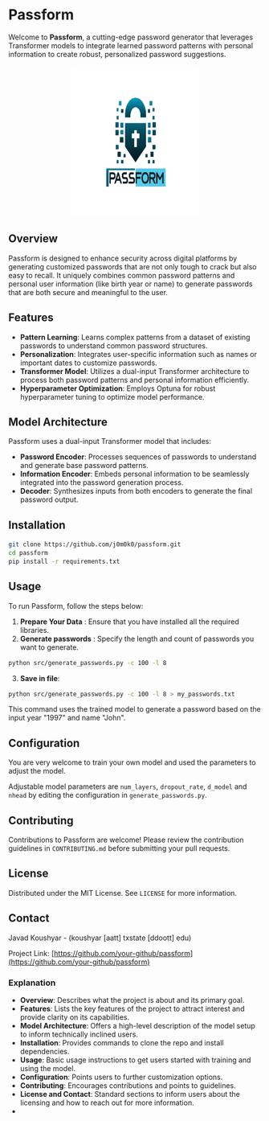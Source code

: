 # Passform

Welcome to **Passform**, a cutting-edge password generator that leverages Transformer models to integrate learned password patterns with personal information to create robust, personalized password suggestions.

<p align="center">
  <img src="images/logo.png" title="Passform" width="50%" height="300px" />
</p>

## Overview

Passform is designed to enhance security across digital platforms by generating customized passwords that are not only tough to crack but also easy to recall. It uniquely combines common password patterns and personal user information (like birth year or name) to generate passwords that are both secure and meaningful to the user.

## Features

- **Pattern Learning**: Learns complex patterns from a dataset of existing passwords to understand common password structures.
- **Personalization**: Integrates user-specific information such as names or important dates to customize passwords.
- **Transformer Model**: Utilizes a dual-input Transformer architecture to process both password patterns and personal information efficiently.
- **Hyperparameter Optimization**: Employs Optuna for robust hyperparameter tuning to optimize model performance.

## Model Architecture

Passform uses a dual-input Transformer model that includes:

- **Password Encoder**: Processes sequences of passwords to understand and generate base password patterns.
- **Information Encoder**: Embeds personal information to be seamlessly integrated into the password generation process.
- **Decoder**: Synthesizes inputs from both encoders to generate the final password output.

## Installation

```bash
git clone https://github.com/j0m0k0/passform.git
cd passform
pip install -r requirements.txt
```

## Usage

To run Passform, follow the steps below:

1. **Prepare Your Data** : Ensure that you have installed all the required libraries.
2. **Generate passwords** : Specify the length and count of passwords you want to generate.

```bash
python src/generate_passwords.py -c 100 -l 8
```

3. **Save in file**:

```bash
python src/generate_passwords.py -c 100 -l 8 > my_passwords.txt
```

This command uses the trained model to generate a password based on the input year "1997" and name "John".

## Configuration

You are very welcome to train your own model and used the parameters to adjust the model.

Adjustable model parameters are `num_layers`, `dropout_rate`, `d_model` and `nhead`  by editing the configuration in `generate_passwords.py`.

## Contributing

Contributions to Passform are welcome! Please review the contribution guidelines in `CONTRIBUTING.md` before submitting your pull requests.

## License

Distributed under the MIT License. See `LICENSE` for more information.

## Contact

Javad Koushyar - (koushyar [aatt] txstate [ddoott] edu)

Project Link: [https://github.com/your-github/passform](https://github.com/your-github/passform)

### Explanation

- **Overview**: Describes what the project is about and its primary goal.
- **Features**: Lists the key features of the project to attract interest and provide clarity on its capabilities.
- **Model Architecture**: Offers a high-level description of the model setup to inform technically inclined users.
- **Installation**: Provides commands to clone the repo and install dependencies.
- **Usage**: Basic usage instructions to get users started with training and using the model.
- **Configuration**: Points users to further customization options.
- **Contributing**: Encourages contributions and points to guidelines.
- **License and Contact**: Standard sections to inform users about the licensing and how to reach out for more information.
-
